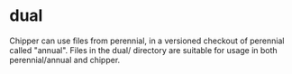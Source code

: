 # dual
Chipper can use files from perennial, in a versioned checkout of perennial called "annual". Files in the dual/ directory 
are suitable for usage in both perennial/annual and chipper.
